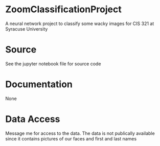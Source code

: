 # ZoomClassificationProject
A neural network project to classify some wacky images for CIS 321 at Syracuse University


# Source

See the jupyter notebook file for source code

# Documentation

None

# Data Access

Message me for access to the data.
The data is not publically available since it contains pictures of our faces and first and last names

